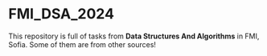 # FMI_DSA_2024

This repository is full of tasks from **Data Structures And Algorithms** in FMI, Sofia. Some of them are from other sources!
